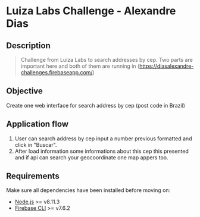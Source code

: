 # Luiza Labs Challenge - Alexandre Dias

## Description

> Challenge from Luiza Labs to search addresses by cep.
> Two parts are important here and both of them are running in (https://diasalexandre-challenges.firebaseapp.com/)

## Objective

Create one web interface for search address by cep (post code in Brazil)

## Application flow

1. User can search address by cep input a number previous formatted and click in "Buscar".
2. After load information some informations about this cep this presented and if api can search your geocoordinate one map appers too.

## Requirements

Make sure all dependencies have been installed before moving on:

- [Node.js](http://nodejs.org/) >= v8.11.3
- [Firebase CLI](https://firebase.google.com/docs/guides/?hl=pt-BR) >= v7.6.2
